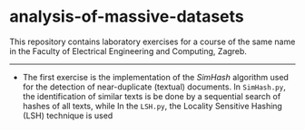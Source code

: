 # analysis-of-massive-datasets

This repository contains laboratory exercises for a course of the same name in the Faculty of Electrical Engineering and Computing, Zagreb. 

---

* The first exercise is the implementation of the *SimHash* algorithm used for the detection of near-duplicate (textual) documents. In `SimHash.py`, the identification of similar texts is be done by a sequential search of hashes of all texts, while In the `LSH.py`, the Locality Sensitive Hashing (LSH) technique is used
